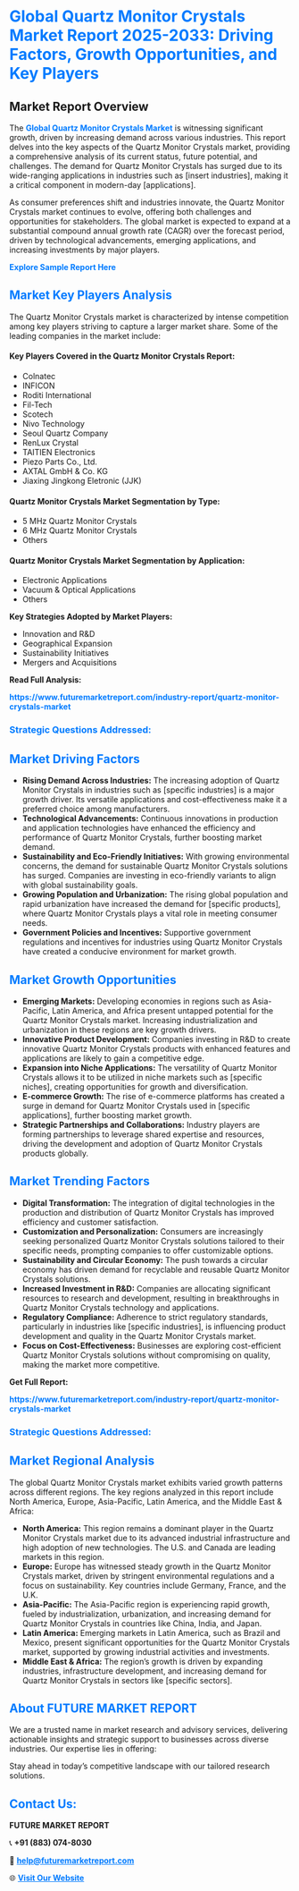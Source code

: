<h1 style="color: #007BFF;">Global Quartz Monitor Crystals Market Report 2025-2033: Driving Factors, Growth Opportunities, and Key Players</h1>

<section id="overview">
<h2>Market Report Overview</h2>
<p>The <a href="https://www.futuremarketreport.com/industry-report/quartz-monitor-crystals-market" style="color: #007BFF; text-decoration: none;"><strong>Global Quartz Monitor Crystals Market</strong></a> is witnessing significant growth, driven by increasing demand across various industries. This report delves into the key aspects of the Quartz Monitor Crystals market, providing a comprehensive analysis of its current status, future potential, and challenges. The demand for Quartz Monitor Crystals has surged due to its wide-ranging applications in industries such as [insert industries], making it a critical component in modern-day [applications].</p>
<p>As consumer preferences shift and industries innovate, the Quartz Monitor Crystals market continues to evolve, offering both challenges and opportunities for stakeholders. The global market is expected to expand at a substantial compound annual growth rate (CAGR) over the forecast period, driven by technological advancements, emerging applications, and increasing investments by major players.</p>
</section>

<section id="overview">
<p><a href="https://www.futuremarketreport.com/request-sample/reportId=41762" style="color: #007BFF; text-decoration: none;"><strong>Explore Sample Report Here</strong></a></p>
</section>

<section id="key-players">
<h2 style="color: #007BFF;">Market Key Players Analysis</h2>
<p>The Quartz Monitor Crystals market is characterized by intense competition among key players striving to capture a larger market share. Some of the leading companies in the market include:</p>
<h4>Key Players Covered in the Quartz Monitor Crystals Report:</h4>
<ul><li>Colnatec</li><li>INFICON</li><li>Roditi International</li><li>Fil-Tech</li><li>Scotech</li><li>Nivo Technology</li><li>Seoul Quartz Company</li><li>RenLux Crystal</li><li>TAITIEN Electronics</li><li>Piezo Parts Co., Ltd.</li><li>AXTAL GmbH &amp; Co. KG</li><li>Jiaxing Jingkong Eletronic (JJK)</li></ul>
<h4>Quartz Monitor Crystals Market Segmentation by Type:</h4>
<ul><li>5 MHz Quartz Monitor Crystals</li><li>6 MHz Quartz Monitor Crystals</li><li>Others</li></ul>

<h4>Quartz Monitor Crystals Market Segmentation by Application:</h4>
<ul><li>Electronic Applications</li><li>Vacuum &amp; Optical Applications</li><li>Others</li></ul>
<p><strong>Key Strategies Adopted by Market Players:</strong></p>
<ul>
<li>Innovation and R&D</li>
<li>Geographical Expansion</li>
<li>Sustainability Initiatives</li>
<li>Mergers and Acquisitions</li>
</ul>
</section>

<section>
<p><strong>Read Full Analysis: </strong></p><a href="https://www.futuremarketreport.com/industry-report/quartz-monitor-crystals-market" style="color: #007BFF; text-decoration: none;"><strong>https://www.futuremarketreport.com/industry-report/quartz-monitor-crystals-market</strong></a>
<h3 style="color: #007BFF;">Strategic Questions Addressed:</h3>
</section>

<section id="driving-factors">
<h2 style="color: #007BFF;">Market Driving Factors</h2>
<ul>
<li><strong>Rising Demand Across Industries:</strong> The increasing adoption of Quartz Monitor Crystals in industries such as [specific industries] is a major growth driver. Its versatile applications and cost-effectiveness make it a preferred choice among manufacturers.</li>
<li><strong>Technological Advancements:</strong> Continuous innovations in production and application technologies have enhanced the efficiency and performance of Quartz Monitor Crystals, further boosting market demand.</li>
<li><strong>Sustainability and Eco-Friendly Initiatives:</strong> With growing environmental concerns, the demand for sustainable Quartz Monitor Crystals solutions has surged. Companies are investing in eco-friendly variants to align with global sustainability goals.</li>
<li><strong>Growing Population and Urbanization:</strong> The rising global population and rapid urbanization have increased the demand for [specific products], where Quartz Monitor Crystals plays a vital role in meeting consumer needs.</li>
<li><strong>Government Policies and Incentives:</strong> Supportive government regulations and incentives for industries using Quartz Monitor Crystals have created a conducive environment for market growth.</li>
</ul>
</section>

<section id="growth-opportunities">
<h2 style="color: #007BFF;">Market Growth Opportunities</h2>
<ul>
<li><strong>Emerging Markets:</strong> Developing economies in regions such as Asia-Pacific, Latin America, and Africa present untapped potential for the Quartz Monitor Crystals market. Increasing industrialization and urbanization in these regions are key growth drivers.</li>
<li><strong>Innovative Product Development:</strong> Companies investing in R&D to create innovative Quartz Monitor Crystals products with enhanced features and applications are likely to gain a competitive edge.</li>
<li><strong>Expansion into Niche Applications:</strong> The versatility of Quartz Monitor Crystals allows it to be utilized in niche markets such as [specific niches], creating opportunities for growth and diversification.</li>
<li><strong>E-commerce Growth:</strong> The rise of e-commerce platforms has created a surge in demand for Quartz Monitor Crystals used in [specific applications], further boosting market growth.</li>
<li><strong>Strategic Partnerships and Collaborations:</strong> Industry players are forming partnerships to leverage shared expertise and resources, driving the development and adoption of Quartz Monitor Crystals products globally.</li>
</ul>
</section>

<section id="trending-factors">
<h2 style="color: #007BFF;">Market Trending Factors</h2>
<ul>
<li><strong>Digital Transformation:</strong> The integration of digital technologies in the production and distribution of Quartz Monitor Crystals has improved efficiency and customer satisfaction.</li>
<li><strong>Customization and Personalization:</strong> Consumers are increasingly seeking personalized Quartz Monitor Crystals solutions tailored to their specific needs, prompting companies to offer customizable options.</li>
<li><strong>Sustainability and Circular Economy:</strong> The push towards a circular economy has driven demand for recyclable and reusable Quartz Monitor Crystals solutions.</li>
<li><strong>Increased Investment in R&D:</strong> Companies are allocating significant resources to research and development, resulting in breakthroughs in Quartz Monitor Crystals technology and applications.</li>
<li><strong>Regulatory Compliance:</strong> Adherence to strict regulatory standards, particularly in industries like [specific industries], is influencing product development and quality in the Quartz Monitor Crystals market.</li>
<li><strong>Focus on Cost-Effectiveness:</strong> Businesses are exploring cost-efficient Quartz Monitor Crystals solutions without compromising on quality, making the market more competitive.</li>
</ul>
</section>

<section>
<p><strong>Get Full Report: </strong></p><a href="https://www.futuremarketreport.com/industry-report/quartz-monitor-crystals-market" style="color: #007BFF; text-decoration: none;"><strong>https://www.futuremarketreport.com/industry-report/quartz-monitor-crystals-market</strong></a>
<h3 style="color: #007BFF;">Strategic Questions Addressed:</h3>
</section>


<section id="regional-analysis">
<h2 style="color: #007BFF;">Market Regional Analysis</h2>
<p>The global Quartz Monitor Crystals market exhibits varied growth patterns across different regions. The key regions analyzed in this report include North America, Europe, Asia-Pacific, Latin America, and the Middle East & Africa:</p>
<ul>
<li><strong>North America:</strong> This region remains a dominant player in the Quartz Monitor Crystals market due to its advanced industrial infrastructure and high adoption of new technologies. The U.S. and Canada are leading markets in this region.</li>
<li><strong>Europe:</strong> Europe has witnessed steady growth in the Quartz Monitor Crystals market, driven by stringent environmental regulations and a focus on sustainability. Key countries include Germany, France, and the U.K.</li>
<li><strong>Asia-Pacific:</strong> The Asia-Pacific region is experiencing rapid growth, fueled by industrialization, urbanization, and increasing demand for Quartz Monitor Crystals in countries like China, India, and Japan.</li>
<li><strong>Latin America:</strong> Emerging markets in Latin America, such as Brazil and Mexico, present significant opportunities for the Quartz Monitor Crystals market, supported by growing industrial activities and investments.</li>
<li><strong>Middle East & Africa:</strong> The region’s growth is driven by expanding industries, infrastructure development, and increasing demand for Quartz Monitor Crystals in sectors like [specific sectors].</li>
</ul>
</section>

<footer>
<h2 style="color: #007BFF;">About FUTURE MARKET REPORT</h2>
<p>We are a trusted name in market research and advisory services, delivering actionable insights and strategic support to businesses across diverse industries. Our expertise lies in offering:</p>

<p>Stay ahead in today’s competitive landscape with our tailored research solutions.</p>

<h2 style="color: #007BFF;">Contact Us:</h2>
<p><strong>FUTURE MARKET REPORT</strong></p>
<p>📞 <strong>+91 (883) 074-8030</strong></p>
<p>📧 <strong><a href="mailto:help@futuremarketreport.com" style="color: #007BFF;">help@futuremarketreport.com</a></strong></p>
<p>🌐 <strong><a href="https://www.futuremarketreport.com/" style="color: #007BFF;">Visit Our Website</a></strong></p>
</footer>